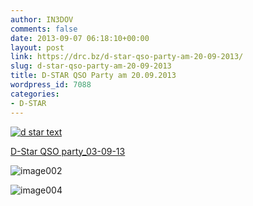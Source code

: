 ```yaml
---
author: IN3DOV
comments: false
date: 2013-09-07 06:18:10+00:00
layout: post
link: https://drc.bz/d-star-qso-party-am-20-09-2013/
slug: d-star-qso-party-am-20-09-2013
title: D-STAR QSO Party am 20.09.2013
wordpress_id: 7088
categories:
- D-STAR
---
```


[![d star text](https://drc.bz/wp-content/uploads/2013/09/d-star-text.jpg)](https://drc.bz/wp-content/uploads/2013/09/d-star-text.jpg)

[D-Star QSO party_03-09-13](https://drc.bz/wp-content/uploads/2013/09/D-Star-QSO-party_03-09-13.pdf)



![image002](https://drc.bz/wp-content/uploads/2013/09/image002.jpg)



![image004](https://drc.bz/wp-content/uploads/2013/09/image004.jpg)
